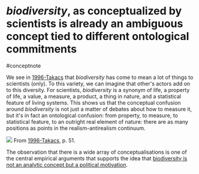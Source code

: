 # *biodiversity*, as conceptualized by scientists is already an ambiguous concept tied to different ontological commitments
#conceptnote

We see in [1996-Takacs](1996-Takacs.md) that *biodiversity* has come to mean a lot of things to scientists (only). To this variety, we can imagine that other's actors add on to this diversity. For scientists, *biodiversity* is a synonym of life, a property of life, a value, a measure, a product, a thing in nature, and a statistical feature of living systems. This shows us that the conceptual confusion around *biodiversity* is not just a matter of debates about how to measure it, but it's in fact an ontological confusion: from property, to measure, to statistical feature, to an outright real element of nature: there are as many positions as points in the realism-antirealism continuum.

![](meanings%20of%20biodiversity,%20fig%203.1%20(p.%2051)%20in%20Takacs's%201996.jpg)
From [1996-Takacs](1996-Takacs.md), p. 51.

The observation that there is a wide array of conceptualisations is one of the central empirical arguments that supports the idea that [biodiversity is not an analytic concept but a political motivation](biodiversity%20is%20not%20an%20analytic%20concept%20but%20a%20political%20motivation.md).


